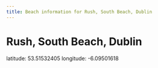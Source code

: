 ```yaml
---
title: Beach information for Rush, South Beach, Dublin
---
```

# Rush, South Beach, Dublin 

<div class="location-info">latitude: 53.51532405 longitude: -6.09501618</div>
<div></div>